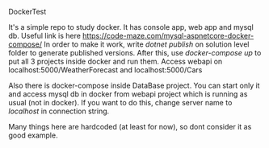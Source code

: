 DockerTest

It's a simple repo to study docker. It has console app, web app and mysql db. Useful link is here https://code-maze.com/mysql-aspnetcore-docker-compose/
In order to make it work, write _dotnet publish_ on solution level folder to generate published versions. After this, use _docker-compose up_ to put all 3 projects inside docker and run them. Access webapi on localhost:5000/WeatherForecast and localhost:5000/Cars

Also there is docker-compose inside DataBase project. You can start only it and access mysql db in docker from webapi project which is running as usual (not in docker). If you want to do this, change server name to _localhost_ in connection string.

Many things here are hardcoded (at least for now), so dont consider it as good example.
